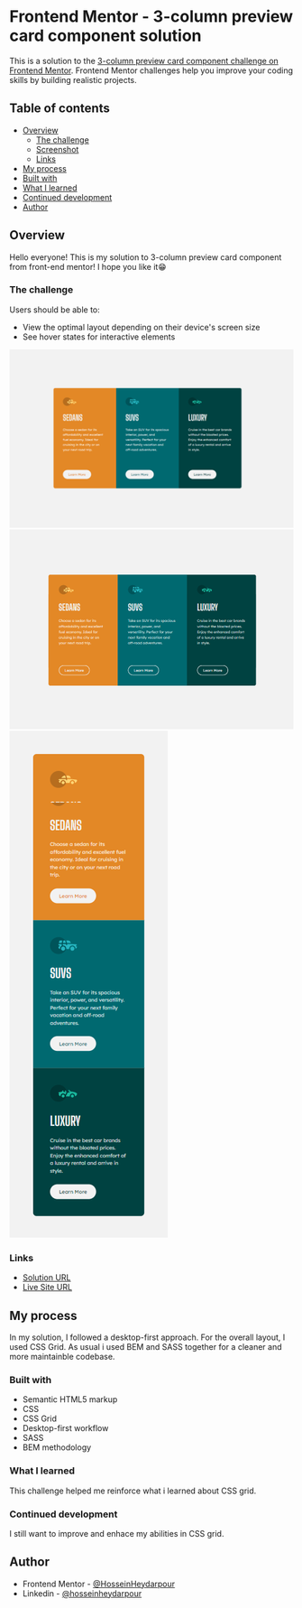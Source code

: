 # Frontend Mentor - 3-column preview card component solution

This is a solution to the [3-column preview card component challenge on Frontend Mentor](https://www.frontendmentor.io/challenges/3column-preview-card-component-pH92eAR2-). Frontend Mentor challenges help you improve your coding skills by building realistic projects. 


## Table of contents

- [Overview](#overview)
  - [The challenge](#the-challenge)
  - [Screenshot](#screenshot)
  - [Links](#links)
- [My process](#my-process)
- [Built with](#built-with)
- [What I learned](#what-i-learned)
- [Continued development](#continued-development)
- [Author](#author)



## Overview 
Hello everyone! This is my solution to 3-column preview card component from front-end mentor! I hope you like it😁

### The challenge

Users should be able to:

- View the optimal layout depending on their device's screen size
- See hover states for interactive elements

![Desktop Design](screenshots/desktop.png)
![Desktop active](screenshots/desktop-active.png)
![Mobile Design](screenshots/mobile.png)



### Links



- [Solution URL](https://github.com/HosseinHeydarpour/product-preview-card-component)
- [Live Site URL](https://hosseinheydarpour.github.io/product-preview-card-component)



## My process
 In my solution, I followed a desktop-first approach. For the overall layout, I used CSS Grid. As usual i used BEM and SASS together for a cleaner and more maintainble codebase.

### Built with
- Semantic HTML5 markup
- CSS 
- CSS Grid
- Desktop-first workflow
- SASS
- BEM methodology

### What I learned
This challenge helped me reinforce what i learned about CSS grid.

### Continued development
I still want to improve and enhace my abilities in CSS grid.

## Author
- Frontend Mentor - [@HosseinHeydarpour](https://www.frontendmentor.io/profile/HosseinHeydarpour)
- Linkedin - [@hosseinheydarpour](www.linkedin.com/in/hosseinheydarpour)
